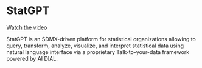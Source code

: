 # StatGPT


[Watch the video](https://youtu.be/C7Eq8IihRL4)

StatGPT is an SDMX-driven platform for statistical organizations allowing to query, transform, analyze, visualize, and interpret statistical data using natural language interface via a proprietary Talk-to-your-data framework powered by AI DIAL.
